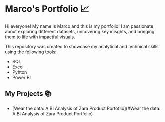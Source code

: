 # Marco's Portfolio 📈
Hi everyone! My name is Marco and this is my portfolio!
I am passionate about exploring different datasets, uncovering key inisghts, and bringing them to life with impactful visuals.

This repository was created to showcase my analytical and technical skills using the following tools:
* SQL
* Excel
* Pyhton 
* Power BI 
## My Projects 📚
- [Wear the data: A BI Analysis of Zara Product Portoflio](#Wear the data: A BI Analysis of Zara Product Portfolio)
